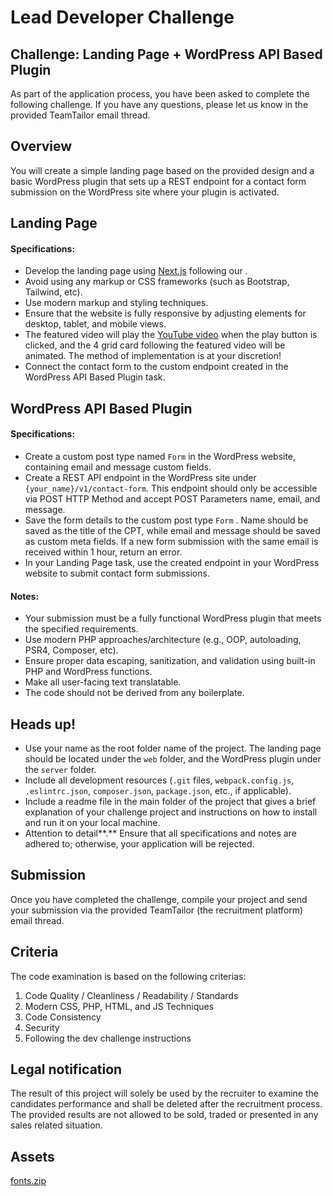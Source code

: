 # Lead Developer Challenge

## Challenge: Landing Page + WordPress API Based Plugin

  

As part of the application process, you have been asked to complete the following challenge. If you have any questions, please let us know in the provided TeamTailor email thread.

  

## Overview

  

You will create a simple landing page based on the provided design and a basic WordPress plugin that sets up a REST endpoint for a contact form submission on the WordPress site where your plugin is activated.

  

## Landing Page

  

#### Specifications:

  

*   Develop the landing page using [Next.js](https://nextjs.org/) following our [](https://www.figma.com/file/vJ108hRrMKjSNoh9g46M4Z/Developer's-task?type=design&node-id=0%3A1&mode=design&t=rdbzQ0AuMd9aE35a-1).
*   Avoid using any markup or CSS frameworks (such as Bootstrap, Tailwind, etc).
*   Use modern markup and styling techniques.
*   Ensure that the website is fully responsive by adjusting elements for desktop, tablet, and mobile views.
*   The featured video will play the [YouTube video](https://www.youtube.com/watch?v=LXb3EKWsInQ) when the play button is clicked, and the 4 grid card following the featured video will be animated. The method of implementation is at your discretion!
*   Connect the contact form to the custom endpoint created in the WordPress API Based Plugin task.

  

## WordPress API Based Plugin

  

#### Specifications:

  

*   Create a custom post type named `Form` in the WordPress website, containing email and message custom fields.
*   Create a REST API endpoint in the WordPress site under `{your_name}/v1/contact-form`. This endpoint should only be accessible via POST HTTP Method and accept POST Parameters name, email, and message.
*   Save the form details to the custom post type `Form` . Name should be saved as the title of the CPT, while email and message should be saved as custom meta fields. If a new form submission with the same email is received within 1 hour, return an error.
*   In your Landing Page task, use the created endpoint in your WordPress website to submit contact form submissions.

  

#### Notes:

  

*   Your submission must be a fully functional WordPress plugin that meets the specified requirements.
*   Use modern PHP approaches/architecture (e.g., OOP, autoloading, PSR4, Composer, etc).
*   Ensure proper data escaping, sanitization, and validation using built-in PHP and WordPress functions.
*   Make all user-facing text translatable.
*   The code should not be derived from any boilerplate.

  

## Heads up!

  

*   Use your name as the root folder name of the project. The landing page should be located under the `web` folder, and the WordPress plugin under the `server` folder.
*   Include all development resources (`.git` files, `webpack.config.js`, `.eslintrc.json`, `composer.json`, `package.json`, etc., if applicable).
*   Include a readme file in the main folder of the project that gives a brief explanation of your challenge project and instructions on how to install and run it on your local machine.
*   Attention to detail**.** Ensure that all specifications and notes are adhered to; otherwise, your application will be rejected.

  

## Submission

  

Once you have completed the challenge, compile your project and send your submission via the provided TeamTailor (the recruitment platform) email thread.

  

## Criteria

The code examination is based on the following criterias:

1. Code Quality / Cleanliness / Readability / Standards
2. Modern CSS, PHP, HTML, and JS Techniques
3. Code Consistency
4. Security
5. Following the dev challenge instructions

  

## Legal notification

  

The result of this project will solely be used by the recruiter to examine the candidates performance and shall be deleted after the recruitment process. The provided results are not allowed to be sold, traded or presented in any sales related situation.

  

## Assets

  

[fonts.zip](https://t9015258856.p.clickup-attachments.com/t9015258856/7a4411bb-bd73-47a1-8fbc-f13e3a564c2b/fonts.zip)